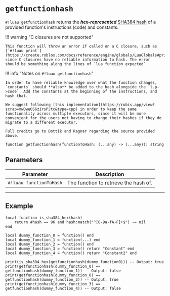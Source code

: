 # `getfunctionhash`

`#!luau getfunctionhash` returns the ***hex-represented*** [SHA384 hash](https://en.wikipedia.org/wiki/SHA-2) of a provided function's instructions (code) and constants.

!!! warning "C closures are not supported"

    This function will throw an error if called on a C closure, such as [`#!luau print`](https://create.roblox.com/docs/reference/engine/globals/LuaGlobals#print), since C closures have no reliable information to hash. The error should be something along the lines of `lua function expected`

!!! info "Notes on `#!luau getfunctionhash`"

    In order to have reliable knowledge over what the function changes, `constants` should **also** be added to the hash alongside the `l.p->code`. Add the constants at the beginning of the instructions, and hash that.

    We suggest following [this implementation](https://rubis.app/view?scrap=mwDweOS6zirsPJtc&type=cpp) in order to keep the same functionality across multiple executors, since it will be more convenient for the users not having to change their hashes if they do migrate to a different executor.

    Full credits go to Dottik and Ragnar regarding the source provided above.

```luau
function getfunctionhash(functionToHash: (...any) -> (...any)): string
```

## Parameters

| Parameter | Description |
|-----------|-------------|
| `#!luau functionToHash` | The function to retrieve the hash of. |

---

## Example

```luau title="Checking the SHA384 hash of functions with getfunctionhash" linenums="1"
local function is_sha384_hex(hash)
    return #hash == 96 and hash:match("^[0-9a-fA-F]+$") ~= nil
end

local dummy_function_0 = function() end
local dummy_function_1 = function(...) end
local dummy_function_2 = function() end
local dummy_function_3 = function() return "Constant" end
local dummy_function_4 = function() return "Constant2" end

print(is_sha384_hex(getfunctionhash(dummy_function0))) -- Output: true
print(getfunctionhash(dummy_function_0) == getfunctionhash(dummy_function_1)) -- Output: false
print(getfunctionhash(dummy_function_0) == getfunctionhash(dummy_function_2)) -- Output: true
print(getfunctionhash(dummy_function_3) == getfunctionhash(dummy_function_4)) -- Output: false
```
